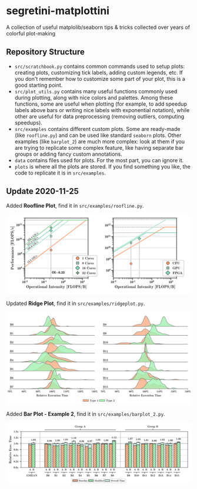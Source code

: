 # segretini-matplottini
A collection of useful matplolib/seaborn tips &amp; tricks collected over years of colorful plot-making

## Repository Structure
* `src/scratchbook.py` contains common commands used to setup plots: creating plots, customizing tick labels, adding custom legends, etc. If you don't remember how to customize some part of your plot, this is a good starting point.
* `src/plot_utils.py` contains many useful functions commonly used during plotting, along with nice colors and palettes. Among these functions, some are useful when plotting (for example, to add speedup labels above bars or writing nice labels with exponential notation), while other are useful for data preprocessing (removing outliers, computing speedups).
* `src/examples` contains different custom plots. Some are ready-made (like `roofline.py`) and can be used like standard `seaborn` plots. Other examples (like `barplot_2`) are much more complex: look at them if you are trying to replicate some complex feature, like having separate bar groups or adding fancy custom annotations.
* `data` contains files used for plots. For the most part, you can ignore it.
* `plots` is where all the plots are stored. If you find something you like, the code to replicate it is in `src/examples`.

## Update 2020-11-25

Added **Roofline Plot**, find it in `src/examples/roofline.py`.

![Roofline Example](https://github.com/AlbertoParravicini/segretini-matplottini/blob/master/plots/roofline_double.png)

Updated **Ridge Plot**, find it in `src/examples/ridgeplot.py`.

![Ridgeplot Example](https://github.com/AlbertoParravicini/segretini-matplottini/blob/master/plots/ridgeplot.png)

Added **Bar Plot - Example 2**, find it in `src/examples/barplot_2.py`.

![Barplot 2 Example](https://github.com/AlbertoParravicini/segretini-matplottini/blob/master/plots/barplot_2.png)
